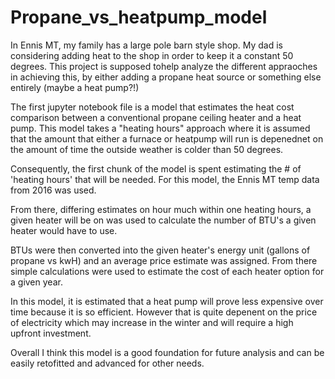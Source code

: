# Propane_vs_heatpump_model
In Ennis MT, my family has a large pole barn style shop. My dad is considering adding heat to the shop in order to keep it a constant 50 degrees. This project is supposed tohelp analyze the different appraoches in achieving this, by either adding a propane heat source or something else entirely (maybe a heat pump?!)

The first jupyter notebook file is a model that estimates the heat cost comparison between a conventional propane ceiling heater and a heat pump. This model takes a "heating hours" approach where it is assumed that the amount that either a furnace or heatpump will run is depenednet on the amount of time the outside weather is colder than 50 degrees. 

Consequently, the first chunk of the model is spent estimating the # of 'heating hours' that will be needed. For this model, the Ennis MT temp data from 2016 was used.

From there, differing estimates on hour much within one heating hours, a given heater will be on was used to calculate the number of BTU's a given heater would have to use. 

BTUs were then converted into the given heater's energy unit (gallons of propane vs kwH) and an average price estimate was assigned. From there simple calculations were used to estimate the cost of each heater option for a given year.

In this model, it is estimated that a heat pump will prove less expensive over time because it is so efficient. However that is quite depenent on the price of electricity which may increase in the winter and will require a high upfront investment. 

Overall I think this model is a good foundation for future analysis and can be easily retofitted and advanced for other needs.
